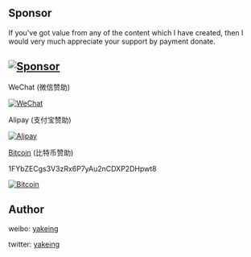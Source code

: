 Sponsor
---
If you've got value from any of the content which I have created, then I would very much appreciate your support by payment donate.

[![Sponsor](https://badging.now.sh/static/label/Sponsor/EA4AAA?icon=heart)](https://github.com/yakeing/Documentation/edit/master/Sponsor/README.md)
---

 WeChat (微信赞助)

 [![WeChat](https://cdn.jsdelivr.net/gh/yakeing/Documentation@main/Sponsor/WeChat.png)](#Sponsor)

 Alipay (支付宝赞助)

 [![Alipay](https://cdn.jsdelivr.net/gh/yakeing/Documentation@main/Sponsor/Alipay.png)](#Sponsor)

 [Bitcoin](https://btc.com/1FYbZECgs3V3zRx6P7yAu2nCDXP2DHpwt8) (比特币赞助)

 1FYbZECgs3V3zRx6P7yAu2nCDXP2DHpwt8

 [![Bitcoin](https://cdn.jsdelivr.net/gh/yakeing/Documentation@main/Sponsor/Bitcoin.png)](#Sponsor)

Author
---

weibo: [yakeing](https://weibo.com/yakeing)

twitter: [yakeing](https://twitter.com/yakeing)

